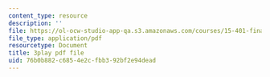 ```yaml
---
content_type: resource
description: ''
file: https://ol-ocw-studio-app-qa.s3.amazonaws.com/courses/15-401-finance-theory-i-fall-2008/76b0b882c6854e2cfbb392bf2e94dead_IwA7nVEwqto.pdf
file_type: application/pdf
resourcetype: Document
title: 3play pdf file
uid: 76b0b882-c685-4e2c-fbb3-92bf2e94dead
---
```

